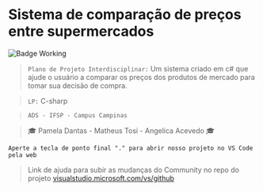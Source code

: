 <h1>Sistema de comparação de preços entre supermercados</h1>

![Badge Working](http://img.shields.io/static/v1?label=STATUS&message=%20WORKING&color=blue&style=for-the-badge)

> `Plano de Projeto Interdisciplinar:` Um sistema criado em c# que ajude o usuário a comparar os preços dos produtos de mercado para tomar sua decisão de compra.  

> `LP:` C-sharp

> `ADS - IFSP - Campus Campinas`

> :mortar_board: Pamela Dantas - Matheus Tosi - Angelica Acevedo :mortar_board:

```
Aperte a tecla de ponto final "." para abrir nosso projeto no VS Code pela web
```

> Link de ajuda para subir as mudanças do Community no repo do projeto [visualstudio.microsoft.com/vs/github](https://visualstudio.microsoft.com/vs/github/)

